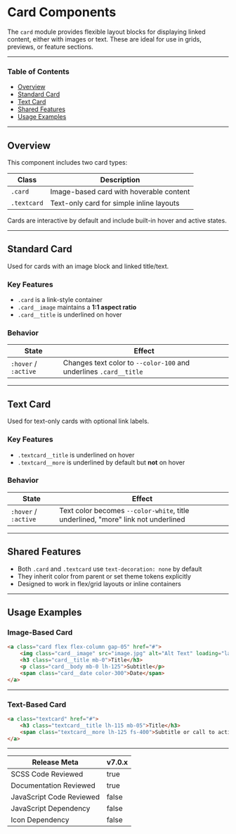 # Card Components

The `card` module provides flexible layout blocks for displaying linked content, either with images or text. These are ideal for use in grids, previews, or feature sections.

---

### Table of Contents

- [Overview](#overview)
- [Standard Card](#standard-card)
- [Text Card](#text-card)
- [Shared Features](#shared-features)
- [Usage Examples](#usage-examples)

---

## Overview

This component includes two card types:

| Class       | Description                              | 
| ----------- | ---------------------------------------- |
| `.card`     | Image-based card with hoverable content  |
| `.textcard` | Text-only card for simple inline layouts |

Cards are interactive by default and include built-in hover and active states.

---

## Standard Card

Used for cards with an image block and linked title/text.

### Key Features

- `.card` is a link-style container
- `.card__image` maintains a **1:1 aspect ratio**
- `.card__title` is underlined on hover

### Behavior

| State                | Effect                                                            | 
| -------------------- | ----------------------------------------------------------------- |
| `:hover` / `:active` | Changes text color to `--color-100` and underlines `.card__title` |

---

## Text Card

Used for text-only cards with optional link labels.

### Key Features

- `.textcard__title` is underlined on hover
- `.textcard__more` is underlined by default but **not** on hover

### Behavior

| State                | Effect                                                                           | 
| -------------------- | -------------------------------------------------------------------------------- |
| `:hover` / `:active` | Text color becomes `--color-white`, title underlined, "more" link not underlined |

---

## Shared Features

- Both `.card` and `.textcard` use `text-decoration: none` by default
- They inherit color from parent or set theme tokens explicitly
- Designed to work in flex/grid layouts or inline containers

---

## Usage Examples

### Image-Based Card

```html
<a class="card flex flex-column gap-05" href="#">
    <img class="card__image" src="image.jpg" alt="Alt Text" loading="lazy">
    <h3 class="card__title mb-0">Title</h3>
    <p class="card__body mb-0 lh-125">Subtitle</p>
    <span class="card__date color-300">Date</span>
</a>
```

---

### Text-Based Card

```html
<a class="textcard" href="#">
    <h3 class="textcard__title lh-115 mb-05">Title</h3>
    <span class="textcard__more lh-125 fs-400">Subtitle or call to action</span>
</a>
```

---

| Release Meta             | v7.0.x |
| ------------------------ | ------ |
| SCSS Code Reviewed       | true   |
| Documentation Reviewed   | true   |
| JavaScript Code Reviewed | false  |
| JavaScript Dependency    | false  |
| Icon Dependency          | false  | 
